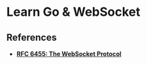 # Learn Go & WebSocket

## References

* [**RFC 6455: The WebSocket Protocol**](https://datatracker.ietf.org/doc/html/rfc6455)